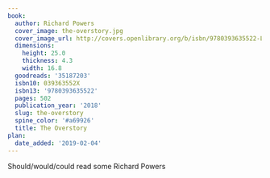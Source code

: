 ```yaml
---
book:
  author: Richard Powers
  cover_image: the-overstory.jpg
  cover_image_url: http://covers.openlibrary.org/b/isbn/9780393635522-L.jpg
  dimensions:
    height: 25.0
    thickness: 4.3
    width: 16.8
  goodreads: '35187203'
  isbn10: 039363552X
  isbn13: '9780393635522'
  pages: 502
  publication_year: '2018'
  slug: the-overstory
  spine_color: '#a69926'
  title: The Overstory
plan:
  date_added: '2019-02-04'
---
```


Should/would/could read some Richard Powers
